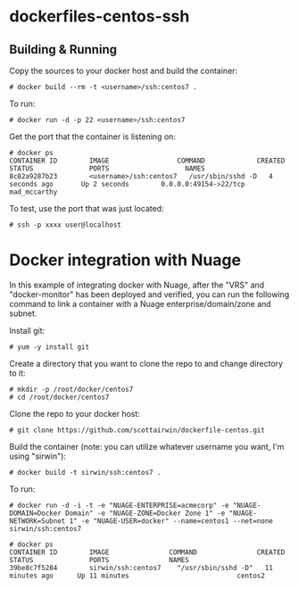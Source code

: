 # dockerfiles-centos-ssh

## Building & Running

Copy the sources to your docker host and build the container:

	# docker build --rm -t <username>/ssh:centos7 .

To run:

	# docker run -d -p 22 <username>/ssh:centos7

Get the port that the container is listening on:

```
# docker ps
CONTAINER ID        IMAGE                 COMMAND             CREATED             STATUS              PORTS                   NAMES
8c82a9287b23        <username>/ssh:centos7   /usr/sbin/sshd -D   4 seconds ago       Up 2 seconds        0.0.0.0:49154->22/tcp   mad_mccarthy        
```

To test, use the port that was just located:

	# ssh -p xxxx user@localhost 

# Docker integration with Nuage
In this example of integrating docker with Nuage, after the "VRS" and "docker-monitor" has been deployed and verified, you can run the following command to link a container with a Nuage enterprise/domain/zone and subnet.

Install git:

	# yum -y install git
	
Create a directory that you want to clone the repo to and change directory to it:

	# mkdir -p /root/docker/centos7
	# cd /root/docker/centos7

Clone the repo to your docker host:

	# git clone https://github.com/scottairwin/dockerfile-centos.git

Build the container (note: you can utilize whatever username you want, I'm using "sirwin"):

	# docker build -t sirwin/ssh:centos7 .

To run:

```
# docker run -d -i -t -e "NUAGE-ENTERPRISE=acmecorp" -e "NUAGE-DOMAIN=Docker Domain" -e "NUAGE-ZONE=Docker Zone 1" -e "NUAGE-NETWORK=Subnet 1" -e "NUAGE-USER=docker" --name=centos1 --net=none sirwin/ssh:centos7
```
```
# docker ps
CONTAINER ID        IMAGE               COMMAND               CREATED             STATUS              PORTS               NAMES
39be8c7f5284        sirwin/ssh:centos7    "/usr/sbin/sshd -D"   11 minutes ago      Up 11 minutes                           centos2
```
